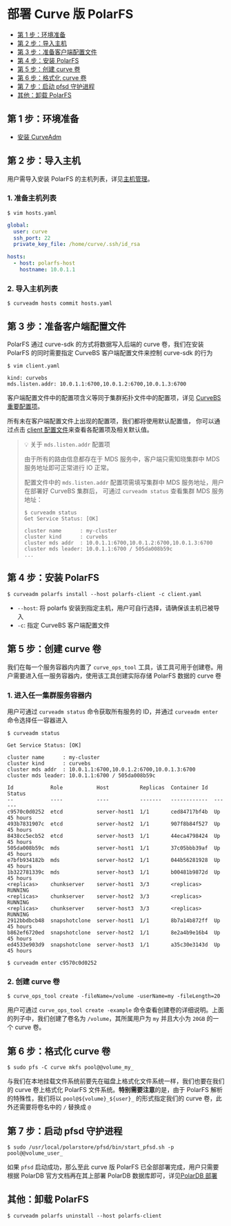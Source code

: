部署 Curve 版 PolarFS
===

* [第 1 步：环境准备](#第-1-步环境准备)
* [第 2 步：导入主机](#第-2-步导入主机)
* [第 3 步：准备客户端配置文件](#第-3-步准备客户端配置文件)
* [第 4 步：安装 PolarFS](#第-4-步安装-polarfs)
* [第 5 步：创建 curve 卷](#第-5-步创建-curve-卷)
* [第 6 步：格式化 curve 卷](#第-6-步格式化-curve-卷)
* [第 7 步：启动 pfsd 守护进程](#第-7-步启动-pfsd-守护进程)
* [其他：卸载 PolarFS](#其他卸载-polarfs)

第 1 步：环境准备
---

* [安装 CurveAdm](install-curveadm#安装-curveadm)

第 2 步：导入主机
---

用户需导入安装 PolarFS 的主机列表，详见[主机管理][hosts]。

### 1. 准备主机列表

```shell
$ vim hosts.yaml
```

```yaml
global:
  user: curve
  ssh_port: 22
  private_key_file: /home/curve/.ssh/id_rsa

hosts:
  - host: polarfs-host
    hostname: 10.0.1.1
```

### 2. 导入主机列表
```shell
$ curveadm hosts commit hosts.yaml
```

第 3 步：准备客户端配置文件
---

PolarFS 通过 curve-sdk 的方式将数据写入后端的 curve 卷，我们在安装 PolarFS 的同时需要指定 CurveBS 客户端配置文件来控制 curve-sdk 的行为

```shell
$ vim client.yaml
```

```shell
kind: curvebs
mds.listen.addr: 10.0.1.1:6700,10.0.1.2:6700,10.0.1.3:6700
```

客户端配置文件中的配置项含义等同于集群拓扑文件中的配置项，详见 [CurveBS 重要配置项][important-config]。

所有未在客户端配置文件上出现的配置项，我们都将使用默认配置值，
你可以通过点击 [client 配置文件][curvebs-client-conf]来查看各配置项及相关默认值。

> :bulb: 关于 `mds.listen.addr` 配置项
>
> 由于所有的路由信息都存在于 MDS 服务中，客户端只需知晓集群中 MDS 服务地址即可正常进行 IO 正常。
>
> 配置文件中的 `mds.listen.addr` 配置项需填写集群中 MDS 服务地址，用户在部署好 CurveBS 集群后，
> 可通过 `curveadm status` 查看集群 MDS 服务地址：
>
> ```shell
> $ curveadm status
> Get Service Status: [OK]
>
> cluster name      : my-cluster
> cluster kind      : curvebs
> cluster mds addr  : 10.0.1.1:6700,10.0.1.2:6700,10.0.1.3:6700
> cluster mds leader: 10.0.1.1:6700 / 505da008b59c
> ...
> ```

第 4 步：安装 PolarFS
---

```shell
$ curveadm polarfs install --host polarfs-client -c client.yaml
```

* `--host`: 将 polarfs 安装到指定主机，用户可自行选择，请确保该主机已被导入
* `-c`: 指定 CurveBS 客户端配置文件

第 5 步：创建 curve 卷
---

我们在每一个服务容器内内置了 `curve_ops_tool` 工具，该工具可用于创建卷。用户需要进入任一服务容器内，使用该工具创建实际存储 PolarFS 数据的 curve 卷

### 1. 进入任一集群服务容器内

用户可通过 `curveadm status` 命令获取所有服务的 ID，并通过 `curveadm enter` 命令选择任一容器进入

```shell
$ curveadm status
```

```shell
Get Service Status: [OK]

cluster name      : my-cluster
cluster kind      : curvebs
cluster mds addr  : 10.0.1.1:6700,10.0.1.2:6700,10.0.1.3:6700
cluster mds leader: 10.0.1.1:6700 / 505da008b59c

Id            Role           Host          Replicas  Container Id  Status
--            ----           ----          -------   ------------  ------
c9570c0d0252  etcd           server-host1  1/1       ced84717bf4b  Up 45 hours
493b7831907c  etcd           server-host2  1/1       907f8b84f527  Up 45 hours
8438cc5ecb52  etcd           server-host3  1/1       44eca4798424  Up 45 hours
505da008b59c  mds            server-host1  1/1       37c05bbb39af  Up 45 hours
e7bfb934182b  mds            server-host2  1/1       044b56281928  Up 45 hours
1b322781339c  mds            server-host3  1/1       b00481b9872d  Up 45 hours
<replicas>    chunkserver    server-host1  3/3       <replicas>    RUNNING
<replicas>    chunkserver    server-host2  3/3       <replicas>    RUNNING
<replicas>    chunkserver    server-host3  3/3       <replicas>    RUNNING
2912bbdbcb48  snapshotclone  server-host1  1/1       8b7a14b872ff  Up 45 hours
b862ef6720ed  snapshotclone  server-host2  1/1       8e2a4b9e16b4  Up 45 hours
ed4533e903d9  snapshotclone  server-host3  1/1       a35c30e3143d  Up 45 hours
```

```shell
$ curveadm enter c9570c0d0252
```

### 2. 创建 curve 卷

```shell
$ curve_ops_tool create -fileName=/volume -userName=my -fileLength=20
```

用户可通过 `curve_ops_tool create -example` 命令查看创建卷的详细说明。上面的列子中，我们创建了卷名为 `/volume`，其所属用户为 `my` 并且大小为 `20GB` 的一个 curve 卷。

第 6 步：格式化 curve 卷
---

```shell
$ sudo pfs -C curve mkfs pool@@volume_my_
```

与我们在本地挂载文件系统前要先在磁盘上格式化文件系统一样，我们也要在我们的 curve 卷上格式化 PolarFS 文件系统。**特别需要注意**的是，由于 PolarFS 解析的特殊性，我们将以 `pool@${volume}_${user}_` 的形式指定我们的 curve 卷，此外还需要将卷名中的 `/` 替换成 `@`

第 7 步：启动 pfsd 守护进程
---

```shell
$ sudo /usr/local/polarstore/pfsd/bin/start_pfsd.sh -p pool@@volume_user_
```

如果 `pfsd` 启动成功，那么至此 curve 版 PolarFS 已全部部署完成，用户只需要根据 PolarDB 官方文档再在其上部署 PolarDB 数据库即可，详见[PolarDB 部署][polardb-deployment]


其他：卸载 PolarFS
---

```shell
$ curveadm polarfs uninstall --host polarfs-client
```

[hosts]: https://github.com/opencurve/curveadm/wiki/hosts
[important-config]: https://github.com/opencurve/curveadm/wiki/topology#curvebs-重要配置项
[curvebs-client-conf]: https://github.com/opencurve/curve/blob/master/conf/client.conf
[nebd-design]: https://github.com/opencurve/curve/blob/master/docs/cn/nebd.md
[polardb-deployment]: https://apsaradb.github.io/PolarDB-for-PostgreSQL/zh/deploying/deploy.html
